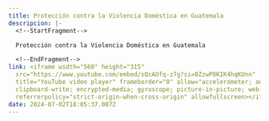 ```yaml
---
title: Protección contra la Violencia Doméstica en Guatemala
descripcion: |-
  <!--StartFragment-->

  Protección contra la Violencia Doméstica en Guatemala

  <!--EndFragment-->
link: <iframe width="560" height="315"
  src="https://www.youtube.com/embed/sQcAOfq-z7g?si=0ZzwP8KIK4hqKUnn"
  title="YouTube video player" frameborder="0" allow="accelerometer; autoplay;
  clipboard-write; encrypted-media; gyroscope; picture-in-picture; web-share"
  referrerpolicy="strict-origin-when-cross-origin" allowfullscreen></iframe>
date: 2024-07-02T18:05:37.087Z
---
```

